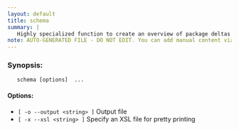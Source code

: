```yaml
---
layout: default
title: schema
summary: |
   Highly specialized function to create an overview of package deltas in ees. Print out the packages from spec jars and check in which ees they appear. Very specific. For example, schema ee.j2se-1.6.0 ee.j2se-1.5.0 ee.j2ee-1.4.0
note: AUTO-GENERATED FILE - DO NOT EDIT. You can add manual content via same filename in _ext sub-folder. 
---
```


### Synopsis: 
	   schema [options]  ...


#### Options: 
- `[ -o --output <string> ]` Output file
- `[ -x --xsl <string> ]` Specify an XSL file for pretty printing

